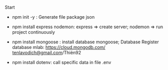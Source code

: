 Start
- npm init -y : Generate file package json
- npm install express nodemon: express => create server; nodemon => run project continuously
- npm install mongoose : install database mongoose;
Database
Register database
mlab: https://cloud.mongodb.com/
tenlavodich@gmail.com/Thiẻn92

- npm install dotenv: call specific data in file .env